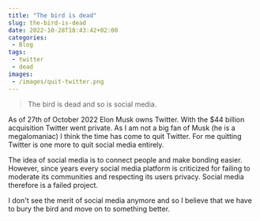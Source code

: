 ```yaml
---
title: "The bird is dead"
slug: the-bird-is-dead
date: 2022-10-28T18:43:42+02:00
categories:
 - Blog
tags:
 - twitter
 - dead
images:
 - /images/quit-twitter.png
---
```


> The bird is dead and so is social media.

As of 27th of October 2022 Elon Musk owns Twitter. With the $44 billion acquisition Twitter went private. As I am not a big fan of Musk (he is a megalomaniac) I think the time has come to quit Twitter. For me quitting Twitter is one more to quit social media entirely.

<!--more-->

The idea of social media is to connect people and make bonding easier. However, since years every social media platform is criticized for failing to moderate its communities and respecting its users privacy. Social media therefore is a failed project.

I don't see the merit of social media anymore and so I believe that we have to bury the bird and move on to something better.